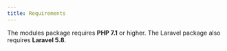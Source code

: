 ```yaml
---
title: Requirements
---
```


The modules package requires **PHP 7.1** or higher. The Laravel package also requires **Laravel 5.8**.
